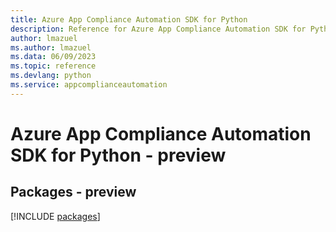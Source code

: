 ```yaml
---
title: Azure App Compliance Automation SDK for Python
description: Reference for Azure App Compliance Automation SDK for Python
author: lmazuel
ms.author: lmazuel
ms.data: 06/09/2023
ms.topic: reference
ms.devlang: python
ms.service: appcomplianceautomation
---
```

# Azure App Compliance Automation SDK for Python - preview
## Packages - preview
[!INCLUDE [packages](app-compliance-automation-index.md)]